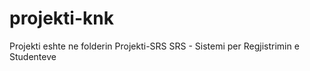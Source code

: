# projekti-knk

Projekti eshte ne folderin Projekti-SRS
SRS - Sistemi per Regjistrimin e Studenteve
